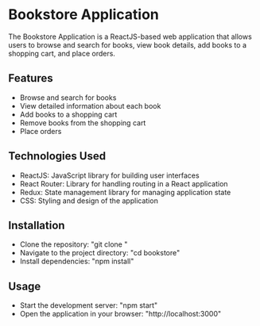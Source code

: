 # Bookstore Application

The Bookstore Application is a ReactJS-based web application that allows users to browse and search for books, view book details, add books to a shopping cart, and place orders.

## Features

- Browse and search for books
- View detailed information about each book
- Add books to a shopping cart
- Remove books from the shopping cart
- Place orders

## Technologies Used

- ReactJS: JavaScript library for building user interfaces
- React Router: Library for handling routing in a React application
- Redux: State management library for managing application state
- CSS: Styling and design of the application

## Installation

- Clone the repository: "git clone <repository-url>"
- Navigate to the project directory: "cd bookstore"
- Install dependencies: "npm install"

## Usage

- Start the development server: "npm start"
- Open the application in your browser: "http://localhost:3000"
